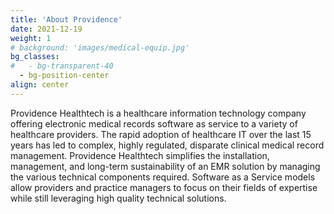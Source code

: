 ```yaml
---
title: 'About Providence'
date: 2021-12-19
weight: 1
# background: 'images/medical-equip.jpg'
bg_classes:
#   - bg-transparent-40
  - bg-position-center
align: center
---
```


Providence Healthtech is a healthcare information technology company offering electronic medical records software as service to a variety of healthcare providers. The rapid adoption of healthcare IT over the last 15 years has led to complex, highly regulated, disparate clinical medical record management. Providence Healthtech simplifies the installation, management, and long-term sustainability of an EMR solution by managing the various technical components required. Software as a Service models allow providers and practice managers to focus on their fields of expertise while still leveraging high quality technical solutions.
